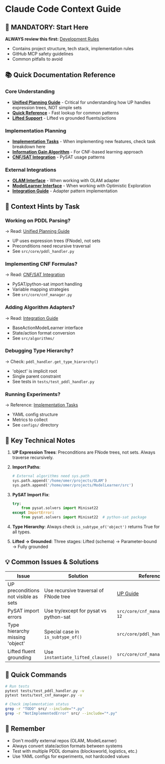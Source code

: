 # Claude Code Context Guide

## 🚨 MANDATORY: Start Here
**ALWAYS review this first:** [Development Rules](docs/DEVELOPMENT_RULES.md)
- Contains project structure, tech stack, implementation rules
- GitHub MCP safety guidelines
- Common pitfalls to avoid

## 📚 Quick Documentation Reference

### Core Understanding
- **[Unified Planning Guide](docs/UNIFIED_PLANNING_GUIDE.md)** - Critical for understanding how UP handles expression trees, NOT simple sets
- **[Quick Reference](docs/QUICK_REFERENCE.md)** - Fast lookup for common patterns
- **[Lifted Support](docs/LIFTED_SUPPORT.md)** - Lifted vs grounded fluents/actions

### Implementation Planning
- **[Implementation Tasks](docs/IMPLEMENTATION_TASKS.md)** - When implementing new features, check task breakdown here
- **[Information Gain Algorithm](docs/information_gain_algorithm/INFORMATION_GAIN_ALGORITHM.md)** - For CNF-based learning approach
- **[CNF/SAT Integration](docs/information_gain_algorithm/CNF_SAT_INTEGRATION.md)** - PySAT usage patterns

### External Integrations
- **[OLAM Interface](docs/external_repos/OLAM_interface.md)** - When working with OLAM adapter
- **[ModelLearner Interface](docs/external_repos/ModelLearner_interface.md)** - When working with Optimistic Exploration
- **[Integration Guide](docs/external_repos/integration_guide.md)** - Adapter pattern implementation

## 🎯 Context Hints by Task

### Working on PDDL Parsing?
→ Read: [Unified Planning Guide](docs/UNIFIED_PLANNING_GUIDE.md)
- UP uses expression trees (FNode), not sets
- Preconditions need recursive traversal
- See `src/core/pddl_handler.py`

### Implementing CNF Formulas?
→ Read: [CNF/SAT Integration](docs/information_gain_algorithm/CNF_SAT_INTEGRATION.md)
- PySAT/python-sat import handling
- Variable mapping strategies
- See `src/core/cnf_manager.py`

### Adding Algorithm Adapters?
→ Read: [Integration Guide](docs/external_repos/integration_guide.md)
- BaseActionModelLearner interface
- State/action format conversion
- See `src/algorithms/`

### Debugging Type Hierarchy?
→ Check: `pddl_handler.get_type_hierarchy()`
- 'object' is implicit root
- Single parent constraint
- See tests in `tests/test_pddl_handler.py`

### Running Experiments?
→ Reference: [Implementation Tasks](docs/IMPLEMENTATION_TASKS.md)
- YAML config structure
- Metrics to collect
- See `configs/` directory

## 🔧 Key Technical Notes

1. **UP Expression Trees**: Preconditions are FNode trees, not sets. Always traverse recursively.

2. **Import Paths**:
   ```python
   # External algorithms need sys.path
   sys.path.append('/home/omer/projects/OLAM')
   sys.path.append('/home/omer/projects/ModelLearner/src')
   ```

3. **PySAT Import Fix**:
   ```python
   try:
       from pysat.solvers import Minisat22
   except ImportError:
       from pysat.solvers import Minisat22  # python-sat package
   ```

4. **Type Hierarchy**: Always check `is_subtype_of('object')` returns True for all types.

5. **Lifted → Grounded**: Three stages: Lifted (schema) → Parameter-bound → Fully grounded

## 💡 Common Issues & Solutions

| Issue | Solution | Reference |
|-------|----------|-----------|
| UP preconditions not visible as sets | Use recursive traversal of FNode tree | [UP Guide](docs/UNIFIED_PLANNING_GUIDE.md#expression-tree-structure) |
| PySAT import errors | Use try/except for pysat vs python-sat | `src/core/cnf_manager.py:6-12` |
| Type hierarchy missing 'object' | Special case in `is_subtype_of()` | `src/core/pddl_handler.py` |
| Lifted fluent grounding | Use `instantiate_lifted_clause()` | `src/core/cnf_manager.py:393` |

## 🚀 Quick Commands

```bash
# Run tests
pytest tests/test_pddl_handler.py -v
pytest tests/test_cnf_manager.py -v

# Check implementation status
grep -r "TODO" src/ --include="*.py"
grep -r "NotImplementedError" src/ --include="*.py"
```

## 📝 Remember
- Don't modify external repos (OLAM, ModelLearner)
- Always convert state/action formats between systems
- Test with multiple PDDL domains (blocksworld, logistics, etc.)
- Use YAML configs for experiments, not hardcoded values